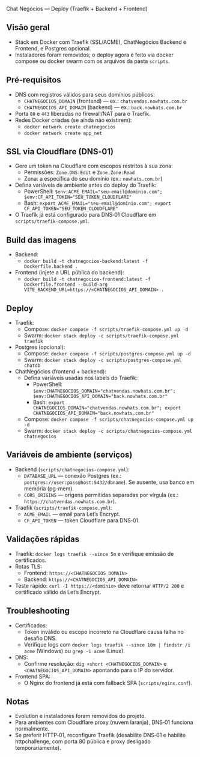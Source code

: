 Chat Negócios — Deploy (Traefik + Backend + Frontend)

Visão geral
-----------
- Stack em Docker com Traefik (SSL/ACME), ChatNegócios Backend e Frontend, e Postgres opcional.
- Instaladores foram removidos; o deploy agora é feito via docker compose ou docker swarm com os arquivos da pasta `scripts`.

Pré‑requisitos
--------------
- DNS com registros válidos para seus domínios públicos:
  - `CHATNEGOCIOS_DOMAIN` (frontend) — ex.: `chatvendas.nowhats.com.br`
  - `CHATNEGOCIOS_API_DOMAIN` (backend) — ex.: `back.nowhats.com.br`
- Porta `80` e `443` liberadas no firewall/NAT para o Traefik.
- Redes Docker criadas (se ainda não existirem):
  - `docker network create chatnegocios`
  - `docker network create app_net`

SSL via Cloudflare (DNS‑01)
--------------------------
- Gere um token na Cloudflare com escopos restritos à sua zona:
  - Permissões: `Zone.DNS:Edit` e `Zone.Zone:Read`
  - Zona: a específica do seu domínio (ex.: `nowhats.com.br`)
- Defina variáveis de ambiente antes do deploy do Traefik:
  - PowerShell: `$env:ACME_EMAIL="seu-email@dominio.com"; $env:CF_API_TOKEN="SEU_TOKEN_CLOUDFLARE"`
  - Bash: `export ACME_EMAIL="seu-email@dominio.com"; export CF_API_TOKEN="SEU_TOKEN_CLOUDFLARE"`
- O Traefik já está configurado para DNS‑01 Cloudflare em `scripts/traefik-compose.yml`.

Build das imagens
-----------------
- Backend:
  - `docker build -t chatnegocios-backend:latest -f Dockerfile.backend .`
- Frontend (injete a URL pública do backend):
  - `docker build -t chatnegocios-frontend:latest -f Dockerfile.frontend --build-arg VITE_BACKEND_URL=https://<CHATNEGOCIOS_API_DOMAIN> .`

Deploy
------
- Traefik:
  - Compose: `docker compose -f scripts/traefik-compose.yml up -d`
  - Swarm: `docker stack deploy -c scripts/traefik-compose.yml traefik`
- Postgres (opcional):
  - Compose: `docker compose -f scripts/postgres-compose.yml up -d`
  - Swarm: `docker stack deploy -c scripts/postgres-compose.yml chatdb`
- ChatNegócios (frontend + backend):
  - Defina variáveis usadas nos labels do Traefik:
    - PowerShell: `$env:CHATNEGOCIOS_DOMAIN="chatvendas.nowhats.com.br"; $env:CHATNEGOCIOS_API_DOMAIN="back.nowhats.com.br"`
    - Bash: `export CHATNEGOCIOS_DOMAIN="chatvendas.nowhats.com.br"; export CHATNEGOCIOS_API_DOMAIN="back.nowhats.com.br"`
  - Compose: `docker compose -f scripts/chatnegocios-compose.yml up -d`
  - Swarm: `docker stack deploy -c scripts/chatnegocios-compose.yml chatnegocios`

Variáveis de ambiente (serviços)
--------------------------------
- Backend (`scripts/chatnegocios-compose.yml`):
  - `DATABASE_URL` — conexão Postgres (ex.: `postgres://user:pass@host:5432/dbname`). Se ausente, usa banco em memória (pg-mem).
  - `CORS_ORIGINS` — origens permitidas separadas por vírgula (ex.: `https://chatvendas.nowhats.com.br`).
- Traefik (`scripts/traefik-compose.yml`):
  - `ACME_EMAIL` — email para Let’s Encrypt.
  - `CF_API_TOKEN` — token Cloudflare para DNS‑01.

Validações rápidas
------------------
- Traefik: `docker logs traefik --since 5m` e verifique emissão de certificados.
- Rotas TLS:
  - Frontend: `https://<CHATNEGOCIOS_DOMAIN>`
  - Backend: `https://<CHATNEGOCIOS_API_DOMAIN>`
- Teste rápido: `curl -I https://<domínio>` deve retornar `HTTP/2 200` e certificado válido da Let’s Encrypt.

Troubleshooting
---------------
- Certificados:
  - Token inválido ou escopo incorreto na Cloudflare causa falha no desafio DNS.
  - Verifique logs com `docker logs traefik --since 10m | findstr /i acme` (Windows) ou `grep -i acme` (Linux).
- DNS:
  - Confirme resolução: `dig +short <CHATNEGOCIOS_DOMAIN>` e `<CHATNEGOCIOS_API_DOMAIN>` apontando para o IP do servidor.
- Frontend SPA:
  - O Nginx do frontend já está com fallback SPA (`scripts/nginx.conf`).

Notas
-----
- Evolution e instaladores foram removidos do projeto.
- Para ambientes com Cloudflare proxy (nuvem laranja), DNS‑01 funciona normalmente.
- Se preferir HTTP‑01, reconfigure Traefik (desabilite DNS‑01 e habilite httpchallenge, com porta 80 pública e proxy desligado temporariamente).